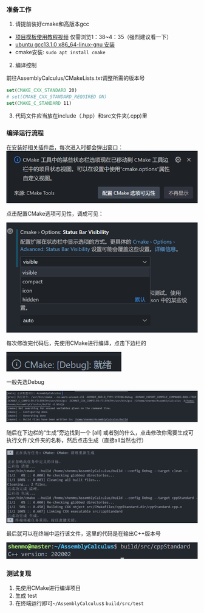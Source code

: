 ### 准备工作
1. 请提前装好cmake和高版本gcc

* [项目模板使用教程视频](https://www.bilibili.com/video/BV1YG4y1v7uB/?spm_id_from=333.999.0.0&vd_source=fc9e2ce40d62056c65de16d8d9914cbf) 仅需浏览1：38~4：35（强烈建议看一下）
* [ubuntu gcc13.1.0 x86_64-linux-gnu 安装](https://www.cnblogs.com/jamesnulliu/p/5_Steps_to_Use_Cxx20_in_Ubuntu22.html)
* cmake安装: `sudo apt install cmake`


2. 编译控制

前往AssemblyCalculus/CMakeLists.txt调整所需的版本号
```cmake
set(CMAKE_CXX_STANDARD 20)
# set(CMAKE_CXX_STANDARD_REQUIRED ON)
set(CMAKE_C_STANDARD 11)
```

3. 代码文件应当放在include（.hpp）和src文件夹(.cpp)里

### 编译运行流程

在安装好相关插件后，每次进入时都会弹出窗口：
![alt text](image/image2.png)

点击配置CMake选项可见性，调成可见：

![alt text](image/image3.png)

每次修改完代码后，先使用CMake进行编译，点击下边栏的

![alt text](image/image4.png)

一般先选Debug

![alt text](image/image5.png)

随后在下边栏的“生成”旁边找到一个 [all] 或者别的什么，点击修改你需要生成可执行文件/文件夹的名称，然后点击生成（直接all当然也行）

![alt text](image/image6.png)


最后就可以在终端中运行该文件，这里的代码是在输出C++版本号

![alt text](image/image.png)


### 测试复现

1. 先使用CMake进行编译项目
2. 生成 test
3. 在终端运行即可`~/AssemblyCalculus$` `build/src/test`